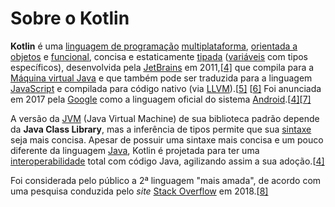 # Sobre o Kotlin



**Kotlin** é uma [linguagem de programação](https://pt.wikipedia.org/wiki/Linguagem_de_programação) [multiplataforma](https://pt.wikipedia.org/wiki/Multiplataforma), [orientada a objetos](https://pt.wikipedia.org/wiki/Orientação_a_objetos) e [funcional](https://pt.wikipedia.org/wiki/Linguagem_funcional), concisa e estaticamente [tipada](https://pt.wikipedia.org/wiki/Linguagem_tipada) ([variáveis](https://pt.wikipedia.org/wiki/Variável_(programação)) com tipos específicos), desenvolvida pela [JetBrains](https://pt.wikipedia.org/w/index.php?title=JetBrains&action=edit&redlink=1) em 2011,[[4\]](https://pt.wikipedia.org/wiki/Kotlin#cite_note-:0-4) que compila para a [Máquina virtual Java](https://pt.wikipedia.org/wiki/Máquina_virtual_Java) e que também pode ser traduzida para a linguagem [JavaScript](https://pt.wikipedia.org/wiki/JavaScript) e compilada para código nativo (via [LLVM](https://pt.wikipedia.org/wiki/Low_Level_Virtual_Machine)).[[5\]](https://pt.wikipedia.org/wiki/Kotlin#cite_note-5) [[6\]](https://pt.wikipedia.org/wiki/Kotlin#cite_note-oracle_interview-6) Foi anunciada em 2017 pela [Google](https://pt.wikipedia.org/wiki/Google) como a linguagem oficial do sistema [Android](https://pt.wikipedia.org/wiki/Android).[[4\]](https://pt.wikipedia.org/wiki/Kotlin#cite_note-:0-4)[[7\]](https://pt.wikipedia.org/wiki/Kotlin#cite_note-:1-7)

A versão da [JVM](https://pt.wikipedia.org/wiki/JVM) (Java Virtual Machine) de sua biblioteca padrão depende da **Java Class Library**, mas a inferência de tipos permite que sua [sintaxe](https://pt.wikipedia.org/wiki/Sintaxe_(lógica)) seja mais concisa. Apesar de possuir uma sintaxe mais concisa e um pouco diferente da linguagem [Java](https://pt.wikipedia.org/wiki/Java_(linguagem_de_programação)), Kotlin é projetada para ter uma [interoperabilidade](https://pt.wikipedia.org/wiki/Interoperabilidade) total com código Java, agilizando assim a sua adoção.[[4\]](https://pt.wikipedia.org/wiki/Kotlin#cite_note-:0-4)

Foi considerada pelo público a 2ª linguagem "mais amada", de acordo com uma pesquisa conduzida pelo *site* [Stack Overflow](https://pt.wikipedia.org/wiki/Stack_Overflow) em 2018.[[8\]](https://pt.wikipedia.org/wiki/Kotlin#cite_note-8)
